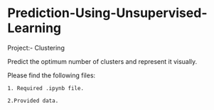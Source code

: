 # Prediction-Using-Unsupervised-Learning

Project:- Clustering

Predict the optimum number of clusters and represent it visually.

Please find the following files:
 
    1. Required .ipynb file.
    
    2.Provided data.
